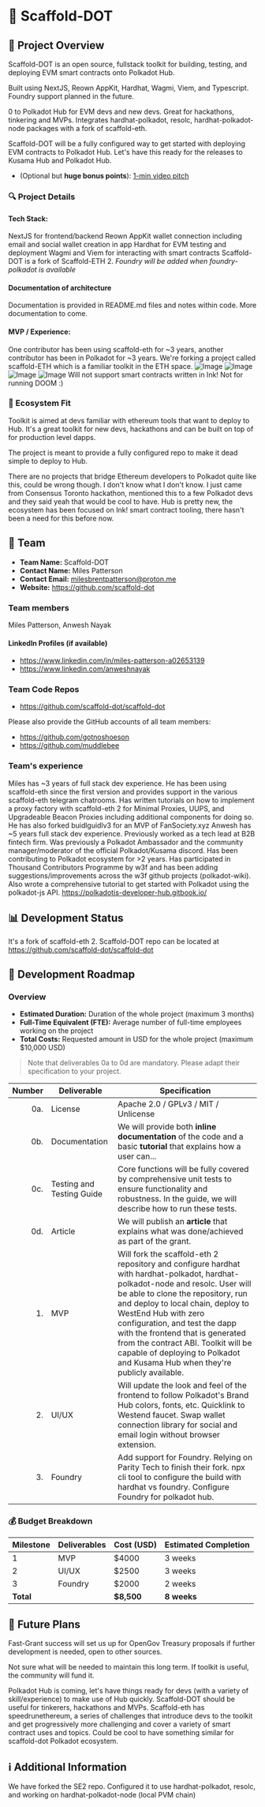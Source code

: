 # 📝 Scaffold-DOT

## 🌟 Project Overview

Scaffold-DOT is an open source, fullstack toolkit for building, testing, and deploying EVM smart contracts onto Polkadot Hub.

Built using NextJS, Reown AppKit, Hardhat, Wagmi, Viem, and Typescript. Foundry support planned in the future.

0 to Polkadot Hub for EVM devs and new devs. Great for hackathons, tinkering and MVPs. Integrates hardhat-polkadot, resolc, hardhat-polkadot-node packages with a fork of scaffold-eth.

Scaffold-DOT will be a fully configured way to get started with deploying EVM contracts to Polkadot Hub. Let's have this ready for the releases to Kusama Hub and Polkadot Hub.
- (Optional but **huge bonus points**): [1-min video pitch](https://www.ycombinator.com/video/)

### 🔍 Project Details

#### Tech Stack:
NextJS for frontend/backend
Reown AppKit wallet connection including email and social wallet creation in app
Hardhat for EVM testing and deployment
Wagmi and Viem for interacting with smart contracts
Scaffold-DOT is a fork of Scaffold-ETH 2.
*Foundry will be added when foundry-polkadot is available*

#### Documentation of architecture
Documentation is provided in README.md files and notes within code. More documentation to come.

#### MVP / Experience:
One contributor has been using scaffold-eth for ~3 years, another contributor has been in Polkadot for ~3 years. We're forking a project called scaffold-ETH which is a familiar toolkit in the ETH space.
![Image](https://github.com/user-attachments/assets/8cbcecee-e880-4e4e-85f4-dd262f69655e)
![Image](https://github.com/user-attachments/assets/12e4a857-84b4-4b1b-a899-862aa0cee084)
![Image](https://github.com/user-attachments/assets/4b1b2db9-58e1-4d8c-aae9-97f1cf8fb509)
![Image](https://github.com/user-attachments/assets/130355e7-45ed-4891-915f-50eaa9207293)
Will not support smart contracts written in Ink! Not for running DOOM :)

### 🧩 Ecosystem Fit

Toolkit is aimed at devs familiar with ethereum tools that want to deploy to Hub. It's a great toolkit for new devs, hackathons and can be built on top of for production level dapps.

The project is meant to provide a fully configured repo to make it dead simple to deploy to Hub.

There are no projects that bridge Ethereum developers to Polkadot quite like this, could be wrong though. I don't know what I don't know.
I just came from Consensus Toronto hackathon, mentioned this to a few Polkadot devs and they said yeah that would be cool to have.
Hub is pretty new, the ecosystem has been focused on Ink! smart contract tooling, there hasn't been a need for this before now.

## 👥 Team

- **Team Name:** Scaffold-DOT
- **Contact Name:** Miles Patterson
- **Contact Email:** milesbrentpatterson@proton.me
- **Website:** https://github.com/scaffold-dot

### Team members

Miles Patterson, Anwesh Nayak

#### LinkedIn Profiles (if available)

- https://www.linkedin.com/in/miles-patterson-a02653139
- https://www.linkedin.com/anweshnayak

### Team Code Repos

- https://github.com/scaffold-dot/scaffold-dot

Please also provide the GitHub accounts of all team members:

- https://github.com/gotnoshoeson
- https://github.com/muddlebee

### Team's experience

Miles has ~3 years of full stack dev experience. He has been using scaffold-eth since the first version and provides support in the various scaffold-eth telegram chatrooms. Has written tutorials on how to implement a proxy factory with scaffold-eth 2 for Minimal Proxies, UUPS, and Upgradeable Beacon Proxies including additional components for doing so. He has also forked buidlguidlv3 for an MVP of FanSociety.xyz
Anwesh has ~5 years full stack dev experience. Previously worked as a tech lead at B2B fintech firm. Was previously a Polkadot Ambassador and the community manager/moderator of the official Polkadot/Kusama discord. Has been contributing to Polkadot ecosystem for >2 years. Has participated in Thousand Contributors Programme by w3f and has been adding suggestions/improvements across the w3f github projects (polkadot-wiki). Also wrote a comprehensive tutorial to get started with Polkadot using the polkadot-js API. https://polkadotjs-developer-hub.gitbook.io/

## 📊 Development Status

It's a fork of scaffold-eth 2. Scaffold-DOT repo can be located at https://github.com/scaffold-dot/scaffold-dot

## 📅 Development Roadmap

### Overview

- **Estimated Duration:** Duration of the whole project (maximum 3 months)
- **Full-Time Equivalent (FTE):**  Average number of full-time employees working on the project
- **Total Costs:** Requested amount in USD for the whole project (maximum $10,000 USD)

> Note that deliverables 0a to 0d are mandatory. Please adapt their specification to your project.

| Number | Deliverable | Specification |
| -----: | ----------- | ------------- |
| 0a. | License | Apache 2.0 / GPLv3 / MIT / Unlicense |
| 0b. | Documentation | We will provide both **inline documentation** of the code and a basic **tutorial** that explains how a user can... |
| 0c. | Testing and Testing Guide | Core functions will be fully covered by comprehensive unit tests to ensure functionality and robustness. In the guide, we will describe how to run these tests. |
| 0d. | Article | We will publish an **article** that explains what was done/achieved as part of the grant. |
| 1. | MVP | Will fork the scaffold-eth 2 repository and configure hardhat with hardhat-polkadot, hardhat-polkadot-node and resolc. User will be able to clone the repository, run and deploy to local chain, deploy to WestEnd Hub with zero configuration, and test the dapp with the frontend that is generated from the contract ABI. Toolkit will be capable of deploying to Polkadot and Kusama Hub when they're publicly available.
| 2. | UI/UX | Will update the look and feel of the frontend to follow Polkadot's Brand Hub colors, fonts, etc. Quicklink to Westend faucet. Swap wallet connection library for social and email login without browser extension.
| 3. | Foundry | Add support for Foundry. Relying on Parity Tech to finish their fork. npx cli tool to configure the build with hardhat vs foundry. Configure Foundry for polkadot hub.

### 💰 Budget Breakdown

| Milestone | Deliverables | Cost (USD) | Estimated Completion |
| --- | --- | --- | --- |
| 1 | MVP | $4000 | 3 weeks | 40 hours of fulltime at $100 USD / hr.
| 2 | UI/UX | $2500 | 3 weeks | 25 hours of partime at $100 USD / hr.
| 3 | Foundry | $2000 | 2 weeks | 20 hours of partime at $100 USD / hr.
| **Total** | | **$8,500** | **8 weeks** |

## 🔮 Future Plans

Fast-Grant success will set us up for OpenGov Treasury proposals if further development is needed, open to other sources.

Not sure what will be needed to maintain this long term. If toolkit is useful, the community will fund it.

Polkadot Hub is coming, let's have things ready for devs (with a variety of skill/experience) to make use of Hub quickly. Scaffold-DOT should be useful for tinkerers, hackathons and MVPs. Scaffold-eth has speedrunethereum, a series of challenges that introduce devs to the toolkit and get progressively more challenging and cover a variety of smart contract uses and topics. Could be cool to have something similar for scaffold-dot Polkadot ecosystem.

## ℹ️ Additional Information

We have forked the SE2 repo. Configured it to use hardhat-polkadot, resolc, and working on hardhat-polkadot-node (local PVM chain)

